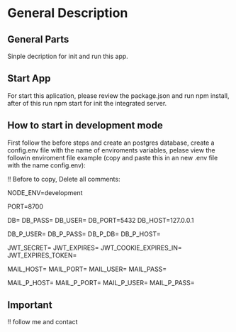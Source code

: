 # General Description

## General Parts

Sinple decription for init and run this app.

## Start App

For start this aplication, please review the package.json and run
npm install, after of this run npm start for init the integrated server.

## How to start in development mode

First follow the before steps and create an postgres database,
create a config.env file with the name of enviroments variables, pelase view the followin
enviroment file example (copy and paste this in an new .env file with the name config.env):

!! Before to copy, Delete all comments:

<!-- # App Method -->

NODE_ENV=development

<!-- # server port -->

PORT=8700

<!-- # !Database development -->

DB=
DB_PASS=
DB_USER=
DB_PORT=5432
DB_HOST=127.0.0.1

<!-- # !Database production -->

DB_P_USER=
DB_P_PASS=
DB_P_DB=
DB_P_HOST=

<!-- # jwt token pass -->

JWT_SECRET=
JWT_EXPIRES=
JWT_COOKIE_EXPIRES_IN=
JWT_EXPIRES_TOKEN=

<!-- # Node Mailer Credentials #Mailtrap.com -->

MAIL_HOST=
MAIL_PORT=
MAIL_USER=
MAIL_PASS=

<!-- # Production email Credentials #Sendgrid.com -->

MAIL_P_HOST=
MAIL_P_PORT=
MAIL_P_USER=
MAIL_P_PASS=

## Important

!! follow me and contact
